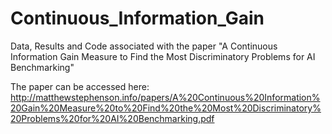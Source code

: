 # Continuous_Information_Gain
Data, Results and Code associated with the paper "A Continuous Information Gain Measure to Find the Most Discriminatory Problems for AI Benchmarking"

The paper can be accessed here:
http://matthewstephenson.info/papers/A%20Continuous%20Information%20Gain%20Measure%20to%20Find%20the%20Most%20Discriminatory%20Problems%20for%20AI%20Benchmarking.pdf
